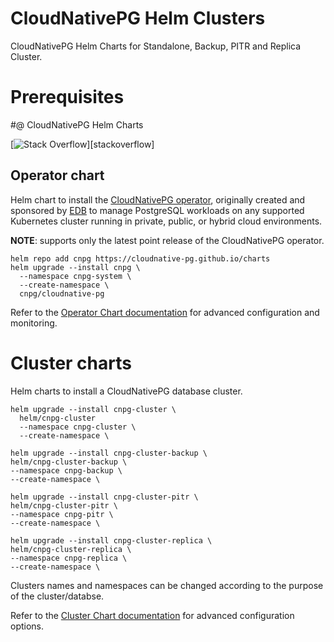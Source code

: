 
# CloudNativePG Helm Clusters
CloudNativePG Helm Charts for Standalone, Backup, PITR and Replica Cluster.


# Prerequisites

#@ CloudNativePG Helm Charts

[![Stack Overflow](https://img.shields.io/badge/stackoverflow-cloudnative--pg-blue?logo=stackoverflow&logoColor=%23F48024&link=https%3A%2F%2Fstackoverflow.com%2Fquestions%2Ftagged%2Fcloudnative-pg)][stackoverflow]

## Operator chart

Helm chart to install the
[CloudNativePG operator](https://cloudnative-pg.io), originally created and sponsored by
[EDB](https://www.enterprisedb.com/) to manage PostgreSQL workloads on any supported Kubernetes cluster
running in private, public, or hybrid cloud environments.

**NOTE**: supports only the latest point release of the CloudNativePG operator.
```console
helm repo add cnpg https://cloudnative-pg.github.io/charts
helm upgrade --install cnpg \
  --namespace cnpg-system \
  --create-namespace \
  cnpg/cloudnative-pg
```

Refer to the [Operator Chart documentation](charts/cloudnative-pg/README.md) for advanced configuration and monitoring.

# Cluster charts

Helm charts to install a CloudNativePG database cluster.

```console
helm upgrade --install cnpg-cluster \
  helm/cnpg-cluster 
  --namespace cnpg-cluster \
  --create-namespace \

```

```console
helm upgrade --install cnpg-cluster-backup \
helm/cnpg-cluster-backup \
--namespace cnpg-backup \
--create-namespace \
```

```console
helm upgrade --install cnpg-cluster-pitr \
helm/cnpg-cluster-pitr \
--namespace cnpg-pitr \
--create-namespace \
```

```console
helm upgrade --install cnpg-cluster-replica \
helm/cnpg-cluster-replica \
--namespace cnpg-replica \
--create-namespace \
```

Clusters names and namespaces can be changed according to the purpose of the cluster/databse.

Refer to the [Cluster Chart documentation](charts/cluster/README.md) for advanced configuration options.
